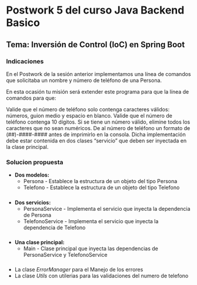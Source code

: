 # Postwork 5 del curso Java Backend Basico

## Tema: Inversión de Control (IoC) en Spring Boot

### Indicaciones
En el Postwork de la sesión anterior implementamos una línea de comandos que solicitaba un nombre y número de teléfono de una Persona.

En esta ocasión tu misión será extender este programa para que la línea de comandos para que:

Valide que el número de teléfono solo contenga caracteres válidos: números, guion medio y espacio en blanco.
Valide que el número de teléfono contenga 10 dígitos.
Si se tiene un número válido, elimine todos los caracteres que no sean numéricos.
De al número de teléfono un formato de (##)-####-#### antes de imprimirlo en la consola.
Dicha implementación debe estar contenida en dos clases “servicio” que deben ser inyectada en la clase principal.

### Solucion propuesta
* **Dos modelos:**
  * Persona - Establece la estructura de un objeto del tipo Persona
  * Telefono - Establece la estructura de un objeto del tipo Telefono 
#####
* **Dos servicios:**
  * PersonaService - Implementa el servicio que inyecta la dependencia de Persona
  * TelefonoService - Implementa el servicio que inyecta la dependencia de Telefono <br>
#####
* **Una clase principal:**
  * Main - Clase principal que inyecta las dependencias de PersonaService y TelefonoService
#####
* La clase *ErrorManager* para el Manejo de los errores
* La clase *Utils* con utilerias para las validaciones del numero de telefono
